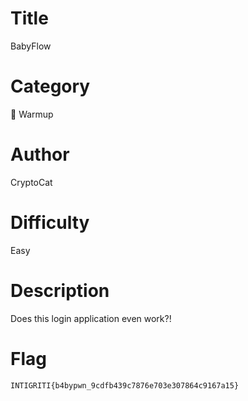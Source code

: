 # Title

BabyFlow

# Category

🧒 Warmup

# Author

CryptoCat

# Difficulty

Easy

# Description

Does this login application even work?!

# Flag

`INTIGRITI{b4bypwn_9cdfb439c7876e703e307864c9167a15}`
